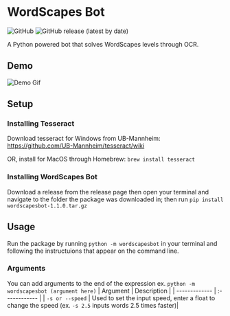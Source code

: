 # WordScapes Bot
![GitHub](https://img.shields.io/github/license/stelath/wordscapes-bot)
![GitHub release (latest by date)](https://img.shields.io/github/v/release/stelath/wordscapes-bot)

A Python powered bot that solves WordScapes levels through OCR.

## Demo
![Demo Gif](https://i.giphy.com/media/1CyQXlFN6QcDLHU8Xu/giphy-downsized-large.gif)

## Setup
### Installing Tesseract
Download tesseract for Windows from UB-Mannheim:
https://github.com/UB-Mannheim/tesseract/wiki

OR, install for MacOS through Homebrew:
`
brew install tesseract
`

### Installing WordScapes Bot
Download a release from the release page then open your terminal and navigate to the folder the package was downloaded in; then run `pip install wordscapesbot-1.1.0.tar.gz` 

## Usage
Run the package by running `python -m wordscapesbot` in your terminal and following the instructuions that appear on the command line.

### Arguments
You can add arguments to the end of the expression ex. `python -m wordscapesbot (argument here)`
| Argument        | Description   |
| -------------   | :------------ |
| `-s or --speed` | Used to set the input speed, enter a float to change the speed (ex. `-s 2.5` inputs words 2.5 times faster)|
